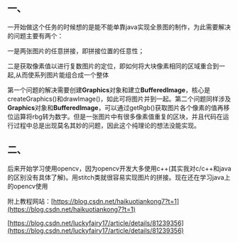 ## 一、

一开始做这个任务的时候想的是能不能单靠java实现全景图的制作，为此需要解决的问题主要有两个：

一是两张图片的任意拼接，即拼接位置的任意性；

二是获取像素值以进行复数图片的定位，即如何将大块像素相同的区域重合到一起,从而使系列图片能组合成一个整体

第一个问题的解决需要创建**Graphics**对象和建立**BufferedImage**，核心是createGraphics\(\)和drawImage\(\)，如此可将图片并到一起。第二个问题同样涉及**Graphics**对象和**BufferedImage**，可以通过getRgb\(\)获取图片各个像素的值再移位运算将rbg转为数字。但是一张图片中有很多像素值重复的区块，并且代码在运行过程中总是出现莫名其妙的问题，因此这个纯理论的想法没能实现。

## 二、

后来开始学习使用opencv，因为opencv开发大多使用c++\(其实我对c/c++和java的区别没有具体了解\)。用stitch类就很容易实现图片的拼接。现在还在学习java上的opencv使用

附上教程网站：[https://blog.csdn.net/haikuotiankong7?t=1](https://blog.csdn.net/haikuotiankong7?t=1)

[https://blog.csdn.net/luckyfairy17/article/details/81239356](https://blog.csdn.net/luckyfairy17/article/details/81239356)

